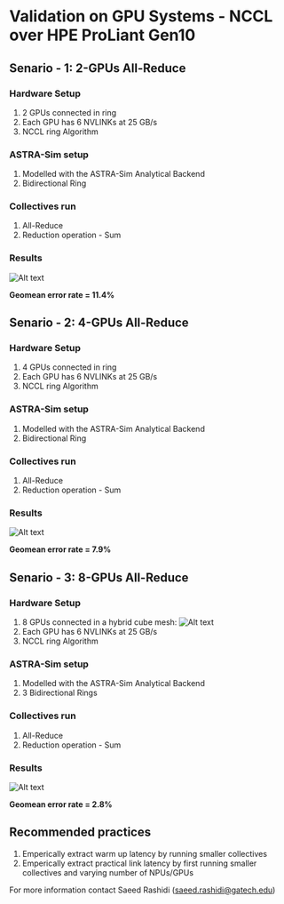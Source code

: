 # Validation on GPU Systems - NCCL over HPE ProLiant Gen10

## Senario - 1: 2-GPUs All-Reduce
### Hardware Setup
1. 2 GPUs connected in ring
2. Each GPU has 6 NVLINKs at 25 GB/s
3. NCCL ring Algorithm

### ASTRA-Sim setup
1. Modelled with the ASTRA-Sim Analytical Backend
2. Bidirectional Ring

### Collectives run
1. All-Reduce
2. Reduction operation - Sum


### Results
![Alt text](../../_static/images/validation/hardware/gpu_2.png)

**Geomean error rate = 11.4%**


## Senario - 2: 4-GPUs All-Reduce
### Hardware Setup
1. 4 GPUs connected in ring
2. Each GPU has 6 NVLINKs at 25 GB/s
3. NCCL ring Algorithm

### ASTRA-Sim setup
1. Modelled with the ASTRA-Sim Analytical Backend
2. Bidirectional Ring

### Collectives run
1. All-Reduce
2. Reduction operation - Sum

### Results
![Alt text](../../_static/images/validation/hardware/gpu_4.png)

**Geomean error rate = 7.9%**

## Senario - 3: 8-GPUs All-Reduce
### Hardware Setup
1. 8 GPUs connected in a hybrid cube mesh:
![Alt text](../../_static/images/validation/hardware/HPE_Server_Arch.png)
2. Each GPU has 6 NVLINKs at 25 GB/s
3. NCCL ring Algorithm

### ASTRA-Sim setup
1. Modelled with the ASTRA-Sim Analytical Backend
2. 3 Bidirectional Rings

### Collectives run
1. All-Reduce
2. Reduction operation - Sum

### Results
![Alt text](../../_static/images/validation/hardware/gpu_8.png)

**Geomean error rate = 2.8%**


## Recommended practices
1. Emperically extract warm up latency by running smaller collectives
2. Emperically extract practical link latency by first running smaller collectives and varying number of NPUs/GPUs


For more information contact Saeed Rashidi (saeed.rashidi@gatech.edu)